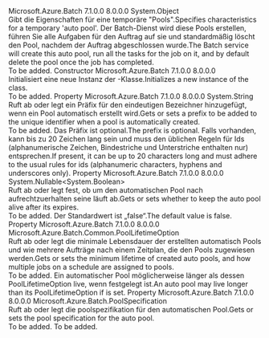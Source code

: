 <Type Name="AutoPoolSpecification" FullName="Microsoft.Azure.Batch.AutoPoolSpecification">
  <TypeSignature Language="C#" Value="public class AutoPoolSpecification" />
  <TypeSignature Language="ILAsm" Value=".class public auto ansi beforefieldinit AutoPoolSpecification extends System.Object" />
  <TypeSignature Language="DocId" Value="T:Microsoft.Azure.Batch.AutoPoolSpecification" />
  <TypeSignature Language="VB.NET" Value="Public Class AutoPoolSpecification" />
  <TypeSignature Language="F#" Value="type AutoPoolSpecification = class&#xA;    interface ITransportObjectProvider&lt;AutoPoolSpecification&gt;&#xA;    interface IPropertyMetadata&#xA;    interface IModifiable&#xA;    interface IReadOnly" />
  <AssemblyInfo>
    <AssemblyName>Microsoft.Azure.Batch</AssemblyName>
    <AssemblyVersion>7.1.0.0</AssemblyVersion>
    <AssemblyVersion>8.0.0.0</AssemblyVersion>
  </AssemblyInfo>
  <Base>
    <BaseTypeName>System.Object</BaseTypeName>
  </Base>
  <Interfaces />
  <Docs>
    <summary>
            <span data-ttu-id="9a4c2-101">Gibt die Eigenschaften für eine temporäre "Pools".</span><span class="sxs-lookup"><span data-stu-id="9a4c2-101">Specifies characteristics for a temporary 'auto pool'.</span></span> <span data-ttu-id="9a4c2-102">Der Batch-Dienst wird diese Pools erstellen, führen Sie alle Aufgaben für den Auftrag auf sie und standardmäßig löscht den Pool, nachdem der Auftrag abgeschlossen wurde.</span><span class="sxs-lookup"><span data-stu-id="9a4c2-102">The Batch service will create this auto pool, run all the tasks for the job on it, and by default delete the pool once the job has completed.</span></span>
            </summary>
    <remarks>To be added.</remarks>
  </Docs>
  <Members>
    <Member MemberName=".ctor">
      <MemberSignature Language="C#" Value="public AutoPoolSpecification ();" />
      <MemberSignature Language="ILAsm" Value=".method public hidebysig specialname rtspecialname instance void .ctor() cil managed" />
      <MemberSignature Language="DocId" Value="M:Microsoft.Azure.Batch.AutoPoolSpecification.#ctor" />
      <MemberSignature Language="VB.NET" Value="Public Sub New ()" />
      <MemberType>Constructor</MemberType>
      <AssemblyInfo>
        <AssemblyName>Microsoft.Azure.Batch</AssemblyName>
        <AssemblyVersion>7.1.0.0</AssemblyVersion>
        <AssemblyVersion>8.0.0.0</AssemblyVersion>
      </AssemblyInfo>
      <Parameters />
      <Docs>
        <summary>
            <span data-ttu-id="9a4c2-103">Initialisiert eine neue Instanz der <see cref="T:Microsoft.Azure.Batch.AutoPoolSpecification" />-Klasse.</span><span class="sxs-lookup"><span data-stu-id="9a4c2-103">Initializes a new instance of the <see cref="T:Microsoft.Azure.Batch.AutoPoolSpecification" /> class.</span></span>
            </summary>
        <remarks>To be added.</remarks>
      </Docs>
    </Member>
    <Member MemberName="AutoPoolIdPrefix">
      <MemberSignature Language="C#" Value="public string AutoPoolIdPrefix { get; set; }" />
      <MemberSignature Language="ILAsm" Value=".property instance string AutoPoolIdPrefix" />
      <MemberSignature Language="DocId" Value="P:Microsoft.Azure.Batch.AutoPoolSpecification.AutoPoolIdPrefix" />
      <MemberSignature Language="VB.NET" Value="Public Property AutoPoolIdPrefix As String" />
      <MemberSignature Language="F#" Value="member this.AutoPoolIdPrefix : string with get, set" Usage="Microsoft.Azure.Batch.AutoPoolSpecification.AutoPoolIdPrefix" />
      <MemberType>Property</MemberType>
      <AssemblyInfo>
        <AssemblyName>Microsoft.Azure.Batch</AssemblyName>
        <AssemblyVersion>7.1.0.0</AssemblyVersion>
        <AssemblyVersion>8.0.0.0</AssemblyVersion>
      </AssemblyInfo>
      <ReturnValue>
        <ReturnType>System.String</ReturnType>
      </ReturnValue>
      <Docs>
        <summary>
            <span data-ttu-id="9a4c2-104">Ruft ab oder legt ein Präfix für den eindeutigen Bezeichner hinzugefügt, wenn ein Pool automatisch erstellt wird.</span><span class="sxs-lookup"><span data-stu-id="9a4c2-104">Gets or sets a prefix to be added to the unique identifier when a pool is automatically created.</span></span>
            </summary>
        <value>To be added.</value>
        <remarks>
            <span data-ttu-id="9a4c2-105">Das Präfix ist optional.</span><span class="sxs-lookup"><span data-stu-id="9a4c2-105">The prefix is optional.</span></span> <span data-ttu-id="9a4c2-106">Falls vorhanden, kann bis zu 20 Zeichen lang sein und muss den üblichen Regeln für Ids (alphanumerische Zeichen, Bindestriche und Unterstriche enthalten nur) entsprechen.</span><span class="sxs-lookup"><span data-stu-id="9a4c2-106">If present, it can be up to 20 characters long and must adhere to the usual rules for ids (alphanumeric characters, hyphens and underscores only).</span></span>
            </remarks>
      </Docs>
    </Member>
    <Member MemberName="KeepAlive">
      <MemberSignature Language="C#" Value="public Nullable&lt;bool&gt; KeepAlive { get; set; }" />
      <MemberSignature Language="ILAsm" Value=".property instance valuetype System.Nullable`1&lt;bool&gt; KeepAlive" />
      <MemberSignature Language="DocId" Value="P:Microsoft.Azure.Batch.AutoPoolSpecification.KeepAlive" />
      <MemberSignature Language="VB.NET" Value="Public Property KeepAlive As Nullable(Of Boolean)" />
      <MemberSignature Language="F#" Value="member this.KeepAlive : Nullable&lt;bool&gt; with get, set" Usage="Microsoft.Azure.Batch.AutoPoolSpecification.KeepAlive" />
      <MemberType>Property</MemberType>
      <AssemblyInfo>
        <AssemblyName>Microsoft.Azure.Batch</AssemblyName>
        <AssemblyVersion>7.1.0.0</AssemblyVersion>
        <AssemblyVersion>8.0.0.0</AssemblyVersion>
      </AssemblyInfo>
      <ReturnValue>
        <ReturnType>System.Nullable&lt;System.Boolean&gt;</ReturnType>
      </ReturnValue>
      <Docs>
        <summary>
            <span data-ttu-id="9a4c2-107">Ruft ab oder legt fest, ob um den automatischen Pool nach aufrechtzuerhalten seine <see cref="P:Microsoft.Azure.Batch.AutoPoolSpecification.PoolLifetimeOption" /> läuft ab.</span><span class="sxs-lookup"><span data-stu-id="9a4c2-107">Gets or sets whether to keep the auto pool alive after its <see cref="P:Microsoft.Azure.Batch.AutoPoolSpecification.PoolLifetimeOption" /> expires.</span></span>
            </summary>
        <value>To be added.</value>
        <remarks>
            <span data-ttu-id="9a4c2-108">Der Standardwert ist „false“.</span><span class="sxs-lookup"><span data-stu-id="9a4c2-108">The default value is false.</span></span>
            </remarks>
      </Docs>
    </Member>
    <Member MemberName="PoolLifetimeOption">
      <MemberSignature Language="C#" Value="public Microsoft.Azure.Batch.Common.PoolLifetimeOption PoolLifetimeOption { get; set; }" />
      <MemberSignature Language="ILAsm" Value=".property instance valuetype Microsoft.Azure.Batch.Common.PoolLifetimeOption PoolLifetimeOption" />
      <MemberSignature Language="DocId" Value="P:Microsoft.Azure.Batch.AutoPoolSpecification.PoolLifetimeOption" />
      <MemberSignature Language="VB.NET" Value="Public Property PoolLifetimeOption As PoolLifetimeOption" />
      <MemberSignature Language="F#" Value="member this.PoolLifetimeOption : Microsoft.Azure.Batch.Common.PoolLifetimeOption with get, set" Usage="Microsoft.Azure.Batch.AutoPoolSpecification.PoolLifetimeOption" />
      <MemberType>Property</MemberType>
      <AssemblyInfo>
        <AssemblyName>Microsoft.Azure.Batch</AssemblyName>
        <AssemblyVersion>7.1.0.0</AssemblyVersion>
        <AssemblyVersion>8.0.0.0</AssemblyVersion>
      </AssemblyInfo>
      <ReturnValue>
        <ReturnType>Microsoft.Azure.Batch.Common.PoolLifetimeOption</ReturnType>
      </ReturnValue>
      <Docs>
        <summary>
            <span data-ttu-id="9a4c2-109">Ruft ab oder legt die minimale Lebensdauer der erstellten automatisch Pools und wie mehrere Aufträge nach einem Zeitplan, die den Pools zugewiesen werden.</span><span class="sxs-lookup"><span data-stu-id="9a4c2-109">Gets or sets the minimum lifetime of created auto pools, and how multiple jobs on a schedule are assigned to pools.</span></span>
            </summary>
        <value>To be added.</value>
        <remarks>
            <span data-ttu-id="9a4c2-110">Ein automatischer Pool möglicherweise länger als dessen PoolLifetimeOption live, wenn <see cref="P:Microsoft.Azure.Batch.AutoPoolSpecification.KeepAlive" /> festgelegt ist.</span><span class="sxs-lookup"><span data-stu-id="9a4c2-110">An auto pool may live longer than its PoolLifetimeOption if <see cref="P:Microsoft.Azure.Batch.AutoPoolSpecification.KeepAlive" /> is set.</span></span>
            </remarks>
      </Docs>
    </Member>
    <Member MemberName="PoolSpecification">
      <MemberSignature Language="C#" Value="public Microsoft.Azure.Batch.PoolSpecification PoolSpecification { get; set; }" />
      <MemberSignature Language="ILAsm" Value=".property instance class Microsoft.Azure.Batch.PoolSpecification PoolSpecification" />
      <MemberSignature Language="DocId" Value="P:Microsoft.Azure.Batch.AutoPoolSpecification.PoolSpecification" />
      <MemberSignature Language="VB.NET" Value="Public Property PoolSpecification As PoolSpecification" />
      <MemberSignature Language="F#" Value="member this.PoolSpecification : Microsoft.Azure.Batch.PoolSpecification with get, set" Usage="Microsoft.Azure.Batch.AutoPoolSpecification.PoolSpecification" />
      <MemberType>Property</MemberType>
      <AssemblyInfo>
        <AssemblyName>Microsoft.Azure.Batch</AssemblyName>
        <AssemblyVersion>7.1.0.0</AssemblyVersion>
        <AssemblyVersion>8.0.0.0</AssemblyVersion>
      </AssemblyInfo>
      <ReturnValue>
        <ReturnType>Microsoft.Azure.Batch.PoolSpecification</ReturnType>
      </ReturnValue>
      <Docs>
        <summary>
            <span data-ttu-id="9a4c2-111">Ruft ab oder legt die poolspezifikation für den automatischen Pool.</span><span class="sxs-lookup"><span data-stu-id="9a4c2-111">Gets or sets the pool specification for the auto pool.</span></span>
            </summary>
        <value>To be added.</value>
        <remarks>To be added.</remarks>
      </Docs>
    </Member>
  </Members>
</Type>